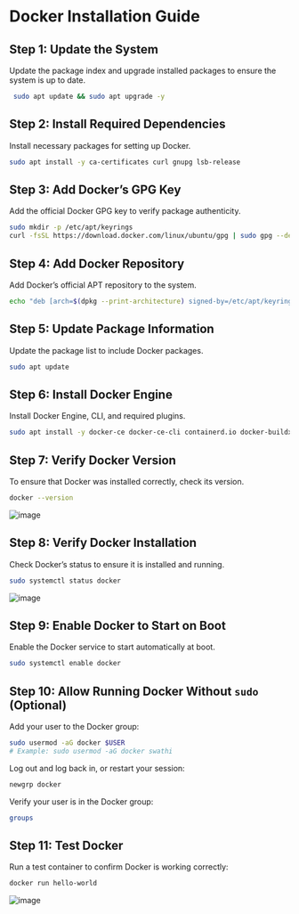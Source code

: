 # Docker Installation Guide

## Step 1: Update the System
Update the package index and upgrade installed packages to ensure the system is up to date.

  ```bash
   sudo apt update && sudo apt upgrade -y
 ```
## Step 2: Install Required Dependencies
Install necessary packages for setting up Docker.

```bash
sudo apt install -y ca-certificates curl gnupg lsb-release
```
## Step 3: Add Docker’s GPG Key
Add the official Docker GPG key to verify package authenticity.

```bash
sudo mkdir -p /etc/apt/keyrings
curl -fsSL https://download.docker.com/linux/ubuntu/gpg | sudo gpg --dearmor -o /etc/apt/keyrings/docker.gpg
```
## Step 4: Add Docker Repository
Add Docker’s official APT repository to the system.

```bash
echo "deb [arch=$(dpkg --print-architecture) signed-by=/etc/apt/keyrings/docker.gpg] https://download.docker.com/linux/ubuntu $(lsb_release -cs) stable" | sudo tee /etc/apt/sources.list.d/docker.list > /dev/null
```

## Step 5: Update Package Information
Update the package list to include Docker packages.

```bash
sudo apt update
```
## Step 6: Install Docker Engine
Install Docker Engine, CLI, and required plugins.

```bash
sudo apt install -y docker-ce docker-ce-cli containerd.io docker-buildx-plugin docker-compose-plugin
```

## Step 7: Verify Docker Version
To ensure that Docker was installed correctly, check its version.

```bash
docker --version
```
![image](https://github.com/user-attachments/assets/f395c2b1-4051-4462-9a52-54c432e284e5)

## Step 8: Verify Docker Installation
Check Docker’s status to ensure it is installed and running.

```bash
sudo systemctl status docker
```
![image](https://github.com/user-attachments/assets/280081d7-1d4b-46bb-9d42-d614f709d2d2)

## Step 9: Enable Docker to Start on Boot
Enable the Docker service to start automatically at boot.

```bash
sudo systemctl enable docker
```
## Step 10: Allow Running Docker Without `sudo` (Optional)
Add your user to the Docker group:

```bash
sudo usermod -aG docker $USER
# Example: sudo usermod -aG docker swathi
```

Log out and log back in, or restart your session:

```bash
newgrp docker
```

Verify your user is in the Docker group:

```bash
groups
```
## Step 11: Test Docker
Run a test container to confirm Docker is working correctly:

```bash
docker run hello-world
```
![image](https://github.com/user-attachments/assets/d01c7cef-b807-46d0-93a9-0dbac1b1428e)
